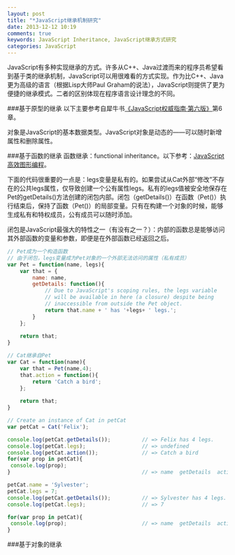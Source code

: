 ```yaml
---
layout: post
title: "*JavaScript继承机制研究"
date: 2013-12-12 10:19
comments: true
keywords: JavaScript Inheritance, JavaScript继承方式研究
categories: JavaScript
---
```

JavaScript有多种实现继承的方式。许多从C++、Java过渡而来的程序员希望看到基于类的继承机制，JavaScript可以用很难看的方式实现。作为比C++、Java更为高级的语言（根据Lisp大师Paul Graham的说法），JavaScript则提供了更为便捷的继承模式。二者的区别体现在程序语言设计理念的不同。

<!--more-->
###基于原型的继承
以下主要参考自犀牛书<a href="http://book.douban.com/subject/10549733/" class="douban_book" name="10549733" target="_blank">《JavaScript权威指南·第六版》</a>第6章。

对象是JavaScript的基本数据类型。JavaScript对象是动态的——可以随时新增属性和删除属性。

###基于函数的继承
函数继承：functional inheritance。以下参考：<a href="http://book.douban.com/subject/10742066/" class="douban_book" name="10742066" target="_blank">JavaScript高效图形编程</a>。

下面的代码很重要的一点是：legs变量是私有的。如果尝试从Cat外部“修改”不存在的公共legs属性，仅导致创建一个公有属性legs。私有的legs值被安全地保存在Pet的getDetails()方法创建的闭包内部。闭包（getDetails()）在函数（Pet()）执行结束后，保持了函数（Pet()）的局部变量。只有在构建一个对象的时候，能够生成私有和特权成员，公有成员可以随时添加。

闭包是JavaScript最强大的特性之一（有没有之一？）：内部的函数总是能够访问其外部函数的变量和参数，即便是在外部函数已经返回之后。
``` javascript
// Pet成为一个构造函数
// 由于闭包，legs变量成为Pet对象的一个外部无法访问的属性（私有成员）
var Pet = function(name, legs){
    var that = {
        name: name,
        getDetails: function(){
        	// Due to JavaScript's scoping rules, the legs variable
        	// will be available in here (a closure) despite being
        	// inaccessible from outside the Pet object.
            return that.name + ' has '+legs+ ' legs.';
        }
    };
    
    return that;
}

// Cat继承自Pet
var Cat = function(name){
    var that = Pet(name,4);
    that.action = function(){
        return 'Catch a bird';
    };
    
    return that;
}

// Create an instance of Cat in petCat
var petCat = Cat('Felix');

console.log(petCat.getDetails());          // => Felix has 4 legs.
console.log(petCat.legs);                  // => undefined
console.log(petCat.action());              // => Catch a bird
for(var prop in petCat){
 console.log(prop);
}                                          // => name  getDetails  action

petCat.name = 'Sylvester';
petCat.legs = 7;
console.log(petCat.getDetails());          // => Sylvester has 4 legs.
console.log(petCat.legs);                  // => 7

for(var prop in petCat){
 console.log(prop);                        // => name  getDetails  action  legs
}

```

###基于对象的继承